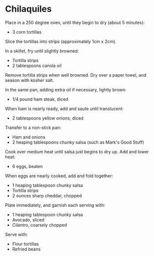 Chilaquiles
===========

Place in a 250 degree oven, until they begin to dry (about 5 minutes):

- 3 corn tortillas

Slice the tortillas into strips (approximately 1cm x 2cm).

In a skillet, fry until slightly browned:

- Tortilla strips
- 2 tablespoons canola oil

Remove tortilla strips when well browned. Dry over a paper towel, and season with kosher salt.

In the same pan, adding extra oil if necessary, lightly brown:

- 1/4 pound ham steak, diced

When ham is nearly ready, add and saute until translucent:

- 2 tablespoons yellow onions, diced

Transfer to a non-stick pan:

- Ham and onions
- 2 heaping tablespoons chunky salsa (such as Mark's Good Stuff)

Cook over medium heat until salsa just begins to dry up. Add and lower heat:

- 6 eggs, beaten

When eggs are nearly cooked, add and fold together:

- 1 heaping tablespoon chunky salsa
- Tortilla strips
- 2 ounces sharp cheddar, chopped

Plate immediately, and garnish each serving with:

- 1 heaping tablespoon chunky salsa
- Avocado, sliced
- Cilantro, coarsely chopped

Serve with:

- Flour tortillas
- Refried beans
